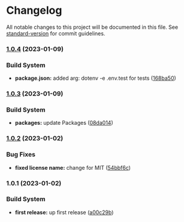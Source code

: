 # Changelog

All notable changes to this project will be documented in this file. See [standard-version](https://github.com/conventional-changelog/standard-version) for commit guidelines.

### [1.0.4](https://github.com/Lack-Zillions-Over/i18n/compare/v1.0.3...v1.0.4) (2023-01-09)


### Build System

* **package.json:** added arg: dotenv -e .env.test for tests ([168ba50](https://github.com/Lack-Zillions-Over/i18n/commit/168ba505d701ef479fe0253bd1b4b88677fc2072))

### [1.0.3](https://github.com/Lack-Zillions-Over/i18n/compare/v1.0.2...v1.0.3) (2023-01-09)


### Build System

* **packages:** update Packages ([08da014](https://github.com/Lack-Zillions-Over/i18n/commit/08da014115ab32274bfb8259d9aa0b143a2ee33f))

### [1.0.2](https://github.com/Lack-Zillions-Over/i18n/compare/v1.0.1...v1.0.2) (2023-01-02)


### Bug Fixes

* **fixed license name:** change for MIT ([54bbf6c](https://github.com/Lack-Zillions-Over/i18n/commit/54bbf6cad86836c0f8590ea736190814ab65a6a1))

### 1.0.1 (2023-01-02)


### Build System

* **first release:** up first release ([a00c29b](https://github.com/Lack-Zillions-Over/i18n/commit/a00c29b7f63c3059aa69b02adfd901312d20ded2))
